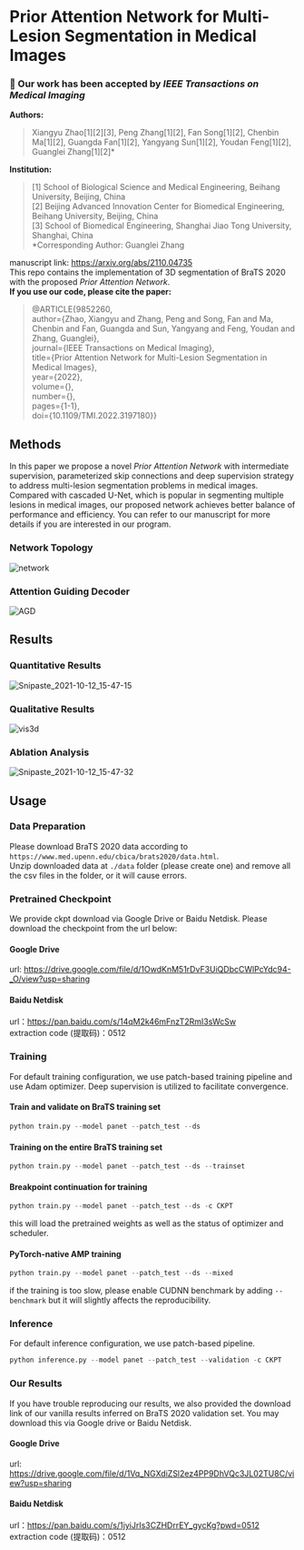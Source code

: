# Prior Attention Network for Multi-Lesion Segmentation in Medical Images
### :tada: Our work has been accepted by *IEEE Transactions on Medical Imaging*  
**Authors:**  
> Xiangyu Zhao[1][2][3], Peng Zhang[1][2], Fan Song[1][2], Chenbin Ma[1][2], Guangda Fan[1][2], Yangyang Sun[1][2], Youdan Feng[1][2], Guanglei Zhang[1][2]*  

**Institution:**
> [1] School of Biological Science and Medical Engineering, Beihang University, Beijing, China  
> [2] Beijing Advanced Innovation Center for Biomedical Engineering, Beihang University, Beijing, China  
> [3] School of Biomedical Engineering, Shanghai Jiao Tong University, Shanghai, China  
> *Corresponding Author: Guanglei Zhang

manuscript link: https://arxiv.org/abs/2110.04735  
This repo contains the implementation of 3D segmentation of BraTS 2020 with the proposed *Prior Attention Network*.  
**If you use our code, please cite the paper:**  
> @ARTICLE{9852260,  
  author={Zhao, Xiangyu and Zhang, Peng and Song, Fan and Ma, Chenbin and Fan, Guangda and Sun, Yangyang and Feng, Youdan and Zhang, Guanglei},  
  journal={IEEE Transactions on Medical Imaging},   
  title={Prior Attention Network for Multi-Lesion Segmentation in Medical Images},   
  year={2022},  
  volume={},  
  number={},  
  pages={1-1},  
  doi={10.1109/TMI.2022.3197180}}  

## Methods
In this paper we propose a novel *Prior Attention Network* with intermediate supervision, parameterized skip connections and deep supervision strategy to address multi-lesion segmentation problems in medical images.
Compared with cascaded U-Net, which is popular in segmenting multiple lesions in medical images, our proposed network achieves better balance of performance and efficiency. You can refer to our manuscript for more details if you are interested in our program.
### Network Topology
![network](https://user-images.githubusercontent.com/53631393/136913718-e94f7ba1-8444-4445-8682-692ff6a99a62.png)
### Attention Guiding Decoder
![AGD](https://user-images.githubusercontent.com/53631393/136913725-04e109d3-8081-49ca-948c-54e866692200.png)

## Results
### Quantitative Results
![Snipaste_2021-10-12_15-47-15](https://user-images.githubusercontent.com/53631393/136914282-3dd5a697-711b-4653-adb8-a6d2c98705f5.png)
### Qualitative Results
![vis3d](https://user-images.githubusercontent.com/53631393/136914543-023500b6-9a57-4f21-9f94-77961c7e9917.png)
### Ablation Analysis
![Snipaste_2021-10-12_15-47-32](https://user-images.githubusercontent.com/53631393/136914298-b76690c2-987d-4a3b-98da-9ab42f44ed10.png)

## Usage
### Data Preparation
Please download BraTS 2020 data according to `https://www.med.upenn.edu/cbica/brats2020/data.html`.  
Unzip downloaded data at `./data` folder (please create one) and remove all the csv files in the folder, or it will cause errors.

### Pretrained Checkpoint
We provide ckpt download via Google Drive or Baidu Netdisk. Please download the checkpoint from the url below:  
#### Google Drive
url: https://drive.google.com/file/d/1OwdKnM51rDvF3UiQDbcCWlPcYdc94-_O/view?usp=sharing
#### Baidu Netdisk
url：https://pan.baidu.com/s/14qM2k46mFnzT2RmI3sWcSw  
extraction code (提取码)：0512  

### Training
For default training configuration, we use patch-based training pipeline and use Adam optimizer. Deep supervision is utilized to facilitate convergence.
#### Train and validate on BraTS training set
```python
python train.py --model panet --patch_test --ds
```
#### Training on the entire BraTS training set
```python
python train.py --model panet --patch_test --ds --trainset
```
#### Breakpoint continuation for training
```python
python train.py --model panet --patch_test --ds -c CKPT
```
this will load the pretrained weights as well as the status of optimizer and scheduler.
#### PyTorch-native AMP training
```python
python train.py --model panet --patch_test --ds --mixed
```
if the training is too slow, please enable CUDNN benchmark by adding `--benchmark` but it will slightly affects the reproducibility.

### Inference
For default inference configuration, we use patch-based pipeline.
```python
python inference.py --model panet --patch_test --validation -c CKPT
```
### Our Results
If you have trouble reproducing our results, we also provided the download link of our vanilla results inferred on BraTS 2020 validation set. You may download this via Google drive or Baidu Netdisk.
#### Google Drive
url: https://drive.google.com/file/d/1Vq_NGXdiZSl2ez4PP9DhVQc3JL02TU8C/view?usp=sharing
#### Baidu Netdisk
url：https://pan.baidu.com/s/1jyiJrIs3CZHDrrEY_gycKg?pwd=0512 
extraction code (提取码)：0512 
